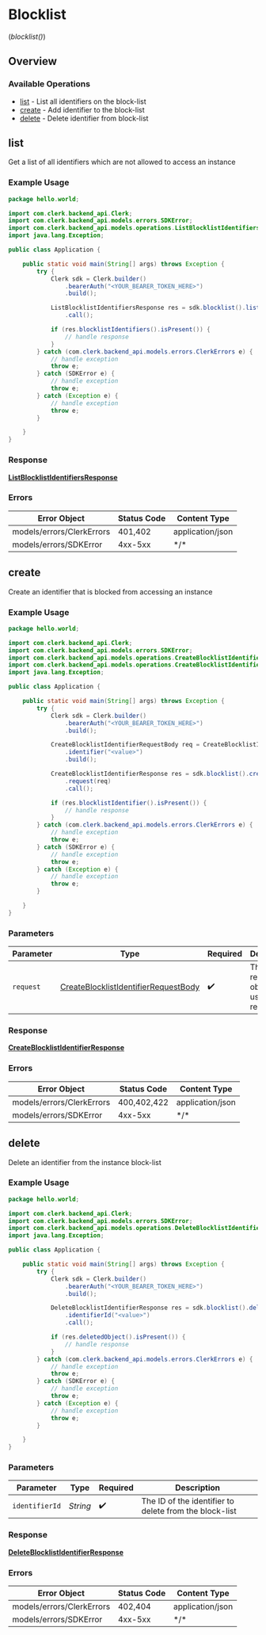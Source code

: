 # Blocklist
(*blocklist()*)

## Overview

### Available Operations

* [list](#list) - List all identifiers on the block-list
* [create](#create) - Add identifier to the block-list
* [delete](#delete) - Delete identifier from block-list

## list

Get a list of all identifiers which are not allowed to access an instance

### Example Usage

```java
package hello.world;

import com.clerk.backend_api.Clerk;
import com.clerk.backend_api.models.errors.SDKError;
import com.clerk.backend_api.models.operations.ListBlocklistIdentifiersResponse;
import java.lang.Exception;

public class Application {

    public static void main(String[] args) throws Exception {
        try {
            Clerk sdk = Clerk.builder()
                .bearerAuth("<YOUR_BEARER_TOKEN_HERE>")
                .build();

            ListBlocklistIdentifiersResponse res = sdk.blocklist().list()
                .call();

            if (res.blocklistIdentifiers().isPresent()) {
                // handle response
            }
        } catch (com.clerk.backend_api.models.errors.ClerkErrors e) {
            // handle exception
            throw e;
        } catch (SDKError e) {
            // handle exception
            throw e;
        } catch (Exception e) {
            // handle exception
            throw e;
        }

    }
}
```

### Response

**[ListBlocklistIdentifiersResponse](../../models/operations/ListBlocklistIdentifiersResponse.md)**

### Errors

| Error Object              | Status Code               | Content Type              |
| ------------------------- | ------------------------- | ------------------------- |
| models/errors/ClerkErrors | 401,402                   | application/json          |
| models/errors/SDKError    | 4xx-5xx                   | \*\/*                     |


## create

Create an identifier that is blocked from accessing an instance

### Example Usage

```java
package hello.world;

import com.clerk.backend_api.Clerk;
import com.clerk.backend_api.models.errors.SDKError;
import com.clerk.backend_api.models.operations.CreateBlocklistIdentifierRequestBody;
import com.clerk.backend_api.models.operations.CreateBlocklistIdentifierResponse;
import java.lang.Exception;

public class Application {

    public static void main(String[] args) throws Exception {
        try {
            Clerk sdk = Clerk.builder()
                .bearerAuth("<YOUR_BEARER_TOKEN_HERE>")
                .build();

            CreateBlocklistIdentifierRequestBody req = CreateBlocklistIdentifierRequestBody.builder()
                .identifier("<value>")
                .build();

            CreateBlocklistIdentifierResponse res = sdk.blocklist().create()
                .request(req)
                .call();

            if (res.blocklistIdentifier().isPresent()) {
                // handle response
            }
        } catch (com.clerk.backend_api.models.errors.ClerkErrors e) {
            // handle exception
            throw e;
        } catch (SDKError e) {
            // handle exception
            throw e;
        } catch (Exception e) {
            // handle exception
            throw e;
        }

    }
}
```

### Parameters

| Parameter                                                                                               | Type                                                                                                    | Required                                                                                                | Description                                                                                             |
| ------------------------------------------------------------------------------------------------------- | ------------------------------------------------------------------------------------------------------- | ------------------------------------------------------------------------------------------------------- | ------------------------------------------------------------------------------------------------------- |
| `request`                                                                                               | [CreateBlocklistIdentifierRequestBody](../../models/operations/CreateBlocklistIdentifierRequestBody.md) | :heavy_check_mark:                                                                                      | The request object to use for the request.                                                              |

### Response

**[CreateBlocklistIdentifierResponse](../../models/operations/CreateBlocklistIdentifierResponse.md)**

### Errors

| Error Object              | Status Code               | Content Type              |
| ------------------------- | ------------------------- | ------------------------- |
| models/errors/ClerkErrors | 400,402,422               | application/json          |
| models/errors/SDKError    | 4xx-5xx                   | \*\/*                     |


## delete

Delete an identifier from the instance block-list

### Example Usage

```java
package hello.world;

import com.clerk.backend_api.Clerk;
import com.clerk.backend_api.models.errors.SDKError;
import com.clerk.backend_api.models.operations.DeleteBlocklistIdentifierResponse;
import java.lang.Exception;

public class Application {

    public static void main(String[] args) throws Exception {
        try {
            Clerk sdk = Clerk.builder()
                .bearerAuth("<YOUR_BEARER_TOKEN_HERE>")
                .build();

            DeleteBlocklistIdentifierResponse res = sdk.blocklist().delete()
                .identifierId("<value>")
                .call();

            if (res.deletedObject().isPresent()) {
                // handle response
            }
        } catch (com.clerk.backend_api.models.errors.ClerkErrors e) {
            // handle exception
            throw e;
        } catch (SDKError e) {
            // handle exception
            throw e;
        } catch (Exception e) {
            // handle exception
            throw e;
        }

    }
}
```

### Parameters

| Parameter                                              | Type                                                   | Required                                               | Description                                            |
| ------------------------------------------------------ | ------------------------------------------------------ | ------------------------------------------------------ | ------------------------------------------------------ |
| `identifierId`                                         | *String*                                               | :heavy_check_mark:                                     | The ID of the identifier to delete from the block-list |

### Response

**[DeleteBlocklistIdentifierResponse](../../models/operations/DeleteBlocklistIdentifierResponse.md)**

### Errors

| Error Object              | Status Code               | Content Type              |
| ------------------------- | ------------------------- | ------------------------- |
| models/errors/ClerkErrors | 402,404                   | application/json          |
| models/errors/SDKError    | 4xx-5xx                   | \*\/*                     |

